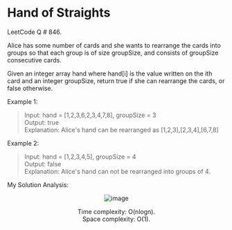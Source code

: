# Hand of Straights

LeetCode Q # 846.

Alice has some number of cards and she wants to rearrange the cards into groups so that each group is of size groupSize, and consists of groupSize consecutive cards.

Given an integer array hand where hand[i] is the value written on the ith card and an integer groupSize, return true if she can rearrange the cards, or false otherwise.

Example 1:

>Input: hand = [1,2,3,6,2,3,4,7,8], groupSize = 3</br>
>Output: true</br>
>Explanation: Alice's hand can be rearranged as [1,2,3],[2,3,4],[6,7,8]

Example 2:

>Input: hand = [1,2,3,4,5], groupSize = 4</br>
>Output: false</br>
>Explanation: Alice's hand can not be rearranged into groups of 4.

My Solution Analysis:

<div align = "center">

  ![image](https://github.com/xo-azeem/Hand-of-Straights-LeetCode/assets/171427226/69f35ba5-9f84-4bbf-a357-6395819d4345)

  Time complexity: O(nlogn).</br>Space complexity: O(1).
</div>
